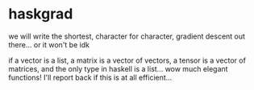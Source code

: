 # haskgrad

we will write the shortest, character for character, gradient descent out there... or it won't be idk

if a vector is a list, a matrix is a vector of vectors, a tensor is a vector of matrices, and the only type in haskell is a list... wow much elegant functions!
I'll report back if this is at all efficient...
